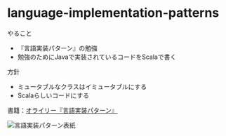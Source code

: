 # language-implementation-patterns

やること
- 『言語実装パターン』の勉強
- 勉強のためにJavaで実装されているコードをScalaで書く

方針
- ミュータブルなクラスはイミュータブルにする
- Scalaらしいコードにする

書籍：[オライリー『言語実装パターン』](https://www.oreilly.co.jp/books/9784873115320/)  

![言語実装パターン表紙](https://www.oreilly.co.jp/books/images/picture_large978-4-87311-532-0.jpeg "言語実装パターン表紙")

